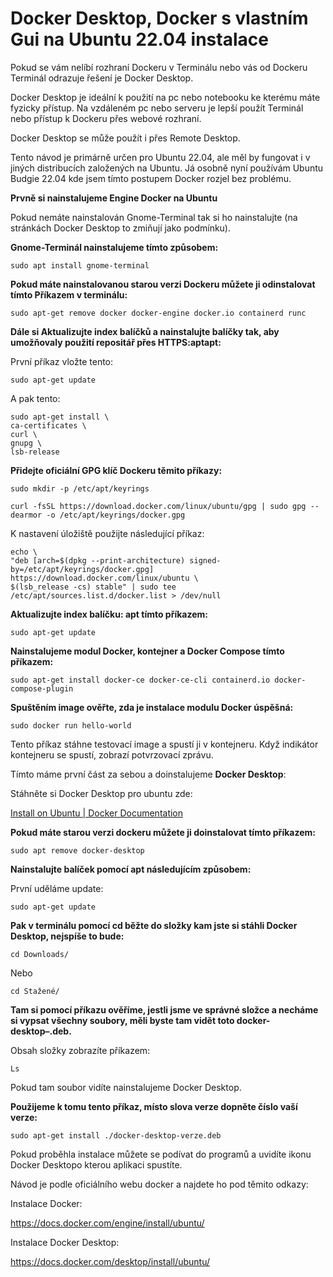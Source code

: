 # Docker Desktop, Docker s vlastním Gui na Ubuntu 22.04 instalace

Pokud se vám nelíbí rozhraní Dockeru v Terminálu nebo vás od Dockeru Terminál odrazuje řešení je Docker Desktop.

Docker Desktop je ideální k použití na pc nebo notebooku ke kterému máte fyzicky přístup. Na vzdáleném pc nebo serveru je lepší použít Terminál nebo přístup k Dockeru přes webové rozhraní.

Docker Desktop se může použít i přes Remote Desktop.

Tento návod je primárně určen pro Ubuntu 22.04, ale měl by fungovat i v jiných distribucích založených na Ubuntu. Já osobně nyní používám Ubuntu Budgie 22.04 kde jsem tímto postupem Docker rozjel bez problému.

**Prvně si nainstalujeme Engine Docker na Ubuntu**

Pokud nemáte nainstalován Gnome-Terminal tak si ho nainstalujte (na stránkách Docker Desktop to zmiňují jako podmínku).

**Gnome-Terminál nainstalujeme tímto způsobem:**
```
sudo apt install gnome-terminal
```
**Pokud máte nainstalovanou starou verzi Dockeru můžete ji odinstalovat tímto Příkazem v terminálu:**
```
sudo apt-get remove docker docker-engine docker.io containerd runc
```
**Dále si Aktualizujte index balíčků a nainstalujte balíčky tak, aby umožňovaly použití repositář přes HTTPS:aptapt:**

První příkaz vložte tento:
```
sudo apt-get update
```
A pak tento:
```
sudo apt-get install \
ca-certificates \
curl \
gnupg \
lsb-release
```
**Přidejte oficiální GPG klíč Dockeru těmito příkazy:**
```
sudo mkdir -p /etc/apt/keyrings

curl -fsSL https://download.docker.com/linux/ubuntu/gpg | sudo gpg --dearmor -o /etc/apt/keyrings/docker.gpg
```
K nastavení úložiště použijte následující příkaz:
```
echo \
"deb [arch=$(dpkg --print-architecture) signed-by=/etc/apt/keyrings/docker.gpg] https://download.docker.com/linux/ubuntu \
$(lsb_release -cs) stable" | sudo tee /etc/apt/sources.list.d/docker.list > /dev/null
```
**Aktualizujte index balíčku: apt tímto příkazem:**
```
sudo apt-get update
```
**Nainstalujeme modul Docker, kontejner a Docker Compose tímto příkazem:**
```
sudo apt-get install docker-ce docker-ce-cli containerd.io docker-compose-plugin
```
**Spuštěním image ověřte, zda je instalace modulu Docker úspěšná:**
```
sudo docker run hello-world
```
Tento příkaz stáhne testovací image a spustí ji v kontejneru. Když indikátor kontejneru se spustí, zobrazí potvrzovací zprávu.

Tímto máme první část za sebou a doinstalujeme **Docker Desktop**:

Stáhněte si Docker Desktop pro ubuntu zde:

[Install on Ubuntu | Docker Documentation](https://docs.docker.com/desktop/install/ubuntu/)

**Pokud máte starou verzi dockeru můžete ji doinstalovat tímto příkazem:**
```
sudo apt remove docker-desktop
```
**Nainstalujte balíček pomocí apt následujícím způsobem:**

První uděláme update:
```
sudo apt-get update
```
**Pak v terminálu pomocí cd běžte do složky kam jste si stáhli Docker Desktop, nejspíše to bude:**
```
cd Downloads/
```
Nebo
```
cd Stažené/
```
**Tam si pomocí příkazu ověříme, jestli jsme ve správné složce a necháme si vypsat všechny soubory, měli byste tam vidět toto docker-desktop–.deb.**

Obsah složky zobrazíte příkazem:
```
Ls
```
Pokud tam soubor vidíte nainstalujeme Docker Desktop.

**Použijeme k tomu tento příkaz, místo slova verze dopněte číslo vaší verze:**
```
sudo apt-get install ./docker-desktop-verze.deb
```
Pokud proběhla instalace můžete se podívat do programů a uvidíte ikonu Docker Desktopo kterou aplikaci spustíte.

Návod je podle oficiálního webu docker a najdete ho pod těmito odkazy:

Instalace Docker:

https://docs.docker.com/engine/install/ubuntu/

Instalace Docker Desktop:

https://docs.docker.com/desktop/install/ubuntu/
